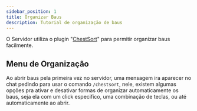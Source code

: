 ```yaml
---
sidebar_position: 1
title: Organizar Baus
description: Tutorial de organização de baus
---
```


O Servidor utiliza o plugin "[ChestSort](https://www.spigotmc.org/resources/chestsort-api.59773/)" para permitir organizar baus facilmente.

## Menu de Organização

Ao abrir baus pela primeira vez no servidor, uma mensagem ira aparecer no chat pedindo para usar o comando `/chestsort`, nele, existem algumas opções pra ativar e desativar formas de organizar automaticamente os baus, seja ela com um click especifico, uma combinação de teclas, ou até automaticamente ao abrir.
